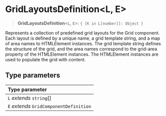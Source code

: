 # GridLayoutsDefinition\<L, E\>

> **GridLayoutsDefinition**\<`L`, `E`\>: `{ [K in L[number]]: Object }`

Represents a collection of predefined grid layouts for the Grid component. Each layout is defined by a unique name, a grid template string, and a map of area names to HTMLElement instances. The grid template string defines the structure of the grid, and the area names correspond to the grid-area property of the HTMLElement instances. The HTMLElement instances are used to populate the grid with content.

## Type parameters

| Type parameter |
| :------ |
| `L` *extends* `string`[] |
| `E` *extends* `GridComponentDefinition` |
